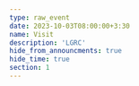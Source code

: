 ```yaml
---
type: raw_event
date: 2023-10-03T08:00:00+3:30
name: Visit
description: 'LGRC'
hide_from_announcments: true
hide_time: true
section: 1
---
```

